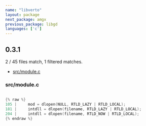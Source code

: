```yaml
---
name: "libverto"
layout: package
next_package: amgx
previous_package: libgd
languages: ['c']
---
```

## 0.3.1
2 / 45 files match, 1 filtered matches.

 - [src/module.c](#srcmodulec)

### src/module.c

```c

{% raw %}
105 |     mod = dlopen(NULL, RTLD_LAZY | RTLD_LOCAL);
181 |     intdll = dlopen(filename, RTLD_LAZY | RTLD_LOCAL);
204 |     intdll = dlopen(filename, RTLD_NOW | RTLD_LOCAL);
{% endraw %}

```